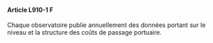 #### Article L910-1 F

Chaque observatoire publie annuellement des données portant sur le niveau et la structure des coûts de passage portuaire.

